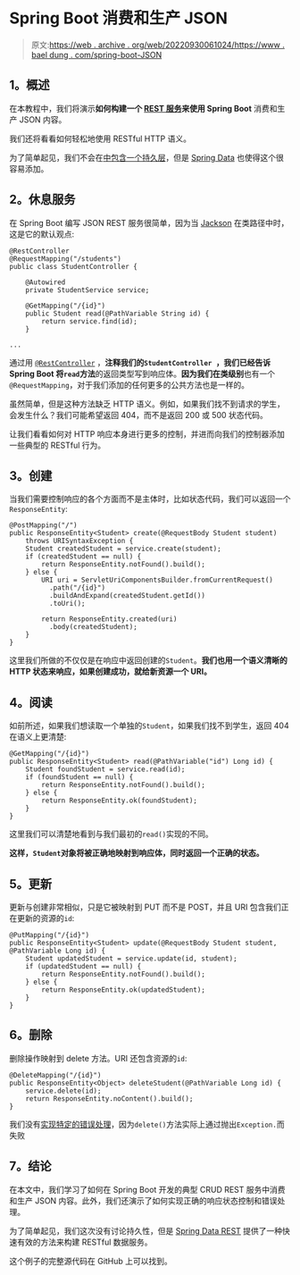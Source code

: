 # Spring Boot 消费和生产 JSON

> 原文:[https://web . archive . org/web/20220930061024/https://www . bael dung . com/spring-boot-JSON](https://web.archive.org/web/20220930061024/https://www.baeldung.com/spring-boot-json)

## **1。概述**

在本教程中，我们将演示**如何构建一个 [REST 服务](/web/20220627171303/https://www.baeldung.com/rest-with-spring-series)来使用 Spring Boot** 消费和生产 JSON 内容。

我们还将看看如何轻松地使用 RESTful HTTP 语义。

为了简单起见，我们不会在[中包含一个持久层](/web/20220627171303/https://www.baeldung.com/the-persistence-layer-with-spring-and-jpa)，但是 [Spring Data](/web/20220627171303/https://www.baeldung.com/the-persistence-layer-with-spring-data-jpa) 也使得这个很容易添加。

## **2。休息服务**

在 Spring Boot 编写 JSON REST 服务很简单，因为当 [Jackson](/web/20220627171303/https://www.baeldung.com/jackson) 在类路径中时，这是它的默认观点:

```
@RestController
@RequestMapping("/students")
public class StudentController {

    @Autowired
    private StudentService service;

    @GetMapping("/{id}")
    public Student read(@PathVariable String id) {
        return service.find(id);
    }

... 
```

通过用 [`@RestController`](/web/20220627171303/https://www.baeldung.com/spring-controller-vs-restcontroller) ，**注释我们的`StudentController `，我们已经告诉 Spring Boot 将`read`方法**的返回类型写到响应体。**因为我们在类级别**也有一个`@RequestMapping`，对于我们添加的任何更多的公共方法也是一样的。

虽然简单，但是这种方法缺乏 HTTP 语义。例如，如果我们找不到请求的学生，会发生什么？我们可能希望返回 404，而不是返回 200 或 500 状态代码。

让我们看看如何对 HTTP 响应本身进行更多的控制，并进而向我们的控制器添加一些典型的 RESTful 行为。

## **3。创建**

当我们需要控制响应的各个方面而不是主体时，比如状态代码，我们可以返回一个`ResponseEntity`:

```
@PostMapping("/")
public ResponseEntity<Student> create(@RequestBody Student student) 
    throws URISyntaxException {
    Student createdStudent = service.create(student);
    if (createdStudent == null) {
        return ResponseEntity.notFound().build();
    } else {
        URI uri = ServletUriComponentsBuilder.fromCurrentRequest()
          .path("/{id}")
          .buildAndExpand(createdStudent.getId())
          .toUri();

        return ResponseEntity.created(uri)
          .body(createdStudent);
    }
} 
```

这里我们所做的不仅仅是在响应中返回创建的`Student`。**我们也用一个语义清晰的 HTTP 状态来响应，如果创建成功，就给新资源一个 URI。**

## **4。阅读**

如前所述，如果我们想读取一个单独的`Student`，如果我们找不到学生，返回 404 在语义上更清楚:

```
@GetMapping("/{id}")
public ResponseEntity<Student> read(@PathVariable("id") Long id) {
    Student foundStudent = service.read(id);
    if (foundStudent == null) {
        return ResponseEntity.notFound().build();
    } else {
        return ResponseEntity.ok(foundStudent);
    }
} 
```

这里我们可以清楚地看到与我们最初的`read()`实现的不同。

**这样，`Student`对象将被正确地映射到响应体，同时返回一个正确的状态。**

## **5。更新**

更新与创建非常相似，只是它被映射到 PUT 而不是 POST，并且 URI 包含我们正在更新的资源的`id`:

```
@PutMapping("/{id}")
public ResponseEntity<Student> update(@RequestBody Student student, @PathVariable Long id) {
    Student updatedStudent = service.update(id, student);
    if (updatedStudent == null) {
        return ResponseEntity.notFound().build();
    } else {
        return ResponseEntity.ok(updatedStudent);
    }
} 
```

## **6。删除**

删除操作映射到 delete 方法。URI 还包含资源的`id`:

```
@DeleteMapping("/{id}")
public ResponseEntity<Object> deleteStudent(@PathVariable Long id) {
    service.delete(id);
    return ResponseEntity.noContent().build();
} 
```

我们没有[实现特定的错误处理](/web/20220627171303/https://www.baeldung.com/exception-handling-for-rest-with-spring)，因为`delete()`方法实际上通过抛出`Exception.`而失败

## **7。结论**

在本文中，我们学习了如何在 Spring Boot 开发的典型 CRUD REST 服务中消费和生产 JSON 内容。此外，我们还演示了如何实现正确的响应状态控制和错误处理。

为了简单起见，我们这次没有讨论持久性，但是 [Spring Data REST](/web/20220627171303/https://www.baeldung.com/spring-data-rest-intro) 提供了一种快速有效的方法来构建 RESTful 数据服务。

这个例子的完整源代码在 GitHub 上可以找到。